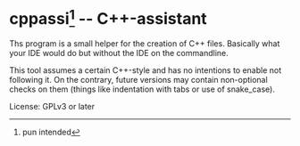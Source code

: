 cppassi[^1] -- C++-assistant
============================

Ths program is a small helper for the creation of C++ files. Basically
what your IDE would do but without the IDE on the commandline.

This tool assumes a certain C++-style and has no intentions to enable
not following it. On the contrary, future versions may contain non-optional
checks on them (things like indentation with tabs or use of snake_case).


License: GPLv3 or later

[^1]: pun intended
